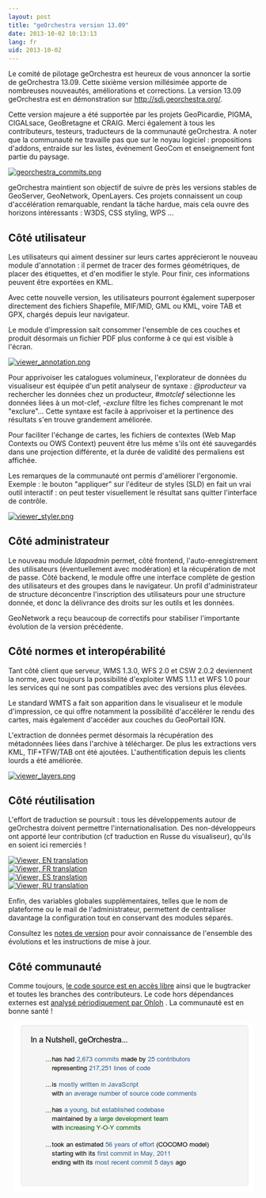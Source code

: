 ```yaml
---
layout: post
title: "geOrchestra version 13.09"
date: 2013-10-02 10:13:13
lang: fr
uid: 2013-10-02
---
```


<p>Le comité de pilotage geOrchestra est heureux de vous annoncer la sortie de
geOrchestra 13.09. Cette sixième version millésimée apporte de nombreuses
nouveautés, améliorations et corrections. La version 13.09 geOrchestra est en
démonstration sur <a href="http://sdi.georchestra.org/mapfishapp/?lang=fr" hreflang="fr">http://sdi.georchestra.org/</a>.</p>

<!--more-->

<p>Cette version majeure a été supportée par les projets GeoPicardie, PIGMA,
CIGALsace, GeoBretagne et CRAIG. Merci également à tous les contributeurs,
testeurs, traducteurs de la communauté geOrchestra. A noter que la communauté
ne travaille pas que sur le noyau logiciel : propositions d'addons,
entraide sur les listes, événement GeoCom et enseignement font partie du
paysage.</p>
<p><a href="/public/screenshots/13.09/georchestra_commits.png"><img src="/public/screenshots/13.09/georchestra_commits_m.jpg" alt="georchestra_commits.png" style="display:block; margin:0 auto;" title="georchestra_commits.png, oct. 2013" /></a></p>
<p>geOrchestra maintient son objectif de suivre de près les versions stables
de GeoServer, GeoNetwork, OpenLayers. Ces projets connaissent un coup
d'accélération remarquable, rendant la tâche hardue, mais cela ouvre des
horizons intéressants : W3DS, CSS styling, WPS ...</p>
<h2>Côté utilisateur</h2>
<p>Les utilisateurs qui aiment dessiner sur leurs cartes apprécieront le
nouveau module d'annotation : il permet de tracer des formes géométriques,
de placer des étiquettes, et d'en modifier le style. Pour finir, ces
informations peuvent être exportées en KML.</p>
<p>Avec cette nouvelle version, les utilisateurs pourront également superposer
directement des fichiers Shapefile, MIF/MID, GML ou KML, voire TAB et GPX,
chargés depuis leur navigateur.</p>
<p>Le module d'impression sait consommer l'ensemble de ces couches et produit
désormais un fichier PDF plus conforme à ce qui est visible à l'écran.</p>
<p><a href="/public/screenshots/13.09/viewer_annotation.png"><img src="/public/screenshots/13.09/viewer_annotation_m.jpg" alt="viewer_annotation.png" style="display:block; margin:0 auto;" title="viewer_annotation.png, oct. 2013" /></a></p>
<p>Pour apprivoiser les catalogues volumineux, l'explorateur de données du
visualiseur est équipée d'un petit analyseur de syntaxe :
<em>@producteur</em> va rechercher les données chez un producteur,
<em>#motclef</em> sélectionne les données liées à un mot-clef,
<em>-exclure</em> filtre les fiches comprenant le mot &quot;exclure&quot;... Cette
syntaxe est facile à apprivoiser et la pertinence des résultats s'en trouve
grandement améliorée.</p>
<p>Pour faciliter l'échange de cartes, les fichiers de contextes (Web Map
Contexts ou OWS Context) peuvent être lus même s'ils ont été sauvegardés dans
une projection différente, et la durée de validité des permaliens est
affichée.</p>
<p>Les remarques de la communauté ont permis d'améliorer l'ergonomie.
Exemple : le bouton &quot;appliquer&quot; sur l'éditeur de styles (SLD) en fait un
vrai outil interactif : on peut tester visuellement le résultat sans
quitter l'interface de contrôle.</p>
<p><a href="/public/screenshots/13.09/viewer_styler.png"><img src="/public/screenshots/13.09/viewer_styler_m.jpg" alt="viewer_styler.png" style="display:block; margin:0 auto;" title="viewer_styler.png, oct. 2013" /></a></p>
<h2>Côté administrateur</h2>
<p>Le nouveau module <em>ldapadmin</em> permet, côté frontend,
l'auto-enregistrement des utilisateurs (éventuellement avec modération) et la
récupération de mot de passe. Côté backend, le module offre une interface
complète de gestion des utilisateurs et des groupes dans le navigateur. Un
profil d'administrateur de structure déconcentre l'inscription des utilisateurs
pour une structure donnée, et donc la délivrance des droits sur les outils et
les données.</p>
<p>GeoNetwork a reçu beaucoup de correctifs pour stabiliser l'importante
évolution de la version précédente.</p>
<h2>Côté normes et interopérabilité</h2>
<p>Tant côté client que serveur, WMS 1.3.0, WFS 2.0 et CSW 2.0.2 deviennent la
norme, avec toujours la possibilité d'exploiter WMS 1.1.1 et WFS 1.0 pour les
services qui ne sont pas compatibles avec des versions plus élevées.</p>
<p>Le standard WMTS a fait son apparition dans le visualiseur et le module
d'impression, ce qui offre notamment la possibilité d'accélérer le rendu des
cartes, mais également d'accéder aux couches du GeoPortail IGN.</p>
<p>L'extraction de données permet désormais la récupération des métadonnées
liées dans l'archive à télécharger. De plus les extractions vers KML,
TIF+TFW/TAB ont été ajoutées. L'authentification depuis les clients lourds a
été améliorée.</p>
<p><a href="/public/screenshots/13.09/viewer_layers.png"><img src="/public/screenshots/13.09/viewer_layers_m.jpg" alt="viewer_layers.png" style="display:block; margin:0 auto;" title="viewer_layers.png, oct. 2013" /></a></p>
<h2>Côté réutilisation</h2>
<p>L'effort de traduction se poursuit : tous les développements autour de
geOrchestra doivent permettre l'internationalisation. Des non-développeurs ont
apporté leur contribution (cf traduction en Russe du visualiseur), qu'ils en
soient ici remerciés !</p>
<p><a href="/public/screenshots/13.09/viewer_en.png"><img src="/public/screenshots/13.09/viewer_en_s.jpg" alt="Viewer, EN translation" style="display:block; margin:0 auto;" title="Viewer, EN translation, oct. 2013" /></a> <a href="/public/screenshots/13.09/viewer_fr.png"><img src="/public/screenshots/13.09/viewer_fr_s.jpg" alt="Viewer, FR translation" style="display:block; margin:0 auto;" title="Viewer, FR translation, oct. 2013" /></a> <a href="/public/screenshots/13.09/viewer_es.png"><img src="/public/screenshots/13.09/viewer_es_s.jpg" alt="Viewer, ES translation" style="display:block; margin:0 auto;" title="Viewer, ES translation, oct. 2013" /></a> <a href="/public/screenshots/13.09/viewer_ru.png"><img src="/public/screenshots/13.09/viewer_ru_s.jpg" alt="Viewer, RU translation" style="display:block; margin:0 auto;" title="Viewer, RU translation, oct. 2013" /></a></p>
<p>Enfin, des variables globales supplémentaires, telles que le nom de
plateforme ou le mail de l'administrateur, permettent de centraliser davantage
la configuration tout en conservant des modules séparés.</p>
<p>Consultez les <a href="https://github.com/georchestra/georchestra/blob/master/RELEASE_NOTES.md" hreflang="en">notes de version</a> pour avoir connaissance de l'ensemble des
évolutions et les instructions de mise à jour.</p>
<h2>Côté communauté</h2>
<p>Comme toujours, <a href="https://github.com/georchestra/" hreflang="en">le
code source est en accès libre</a> ainsi que le bugtracker et toutes les
branches des contributeurs. Le code hors dépendances externes est <a href="http://www.ohloh.net/p/georchestra" hreflang="en">analysé périodiquement par
Ohloh</a> . La communauté est en bonne santé !</p>
<p><a href="/public/screenshots/13.09/georchestra_ohloh.png"><img src="/public/screenshots/13.09/georchestra_ohloh.png" alt="geOrchestra on Ohloh" style="display:block; margin:0 auto;" title="geOrchestra on Ohloh, oct. 2013" /></a></p>
